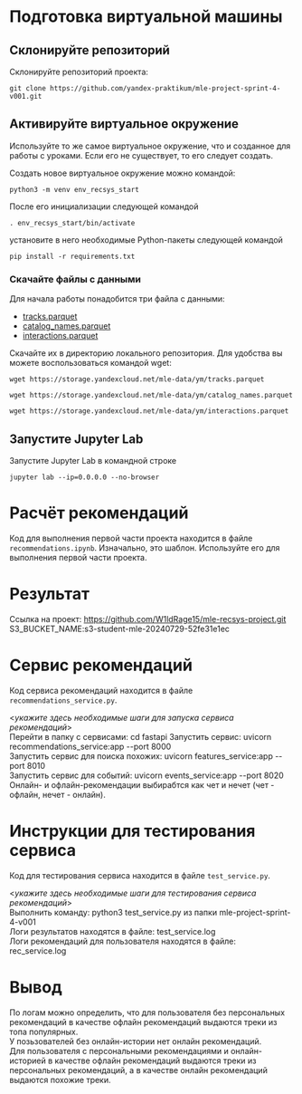# Подготовка виртуальной машины

## Склонируйте репозиторий

Склонируйте репозиторий проекта:

```
git clone https://github.com/yandex-praktikum/mle-project-sprint-4-v001.git
```

## Активируйте виртуальное окружение

Используйте то же самое виртуальное окружение, что и созданное для работы с уроками. Если его не существует, то его следует создать.

Создать новое виртуальное окружение можно командой:

```
python3 -m venv env_recsys_start
```

После его инициализации следующей командой

```
. env_recsys_start/bin/activate
```

установите в него необходимые Python-пакеты следующей командой

```
pip install -r requirements.txt
```

### Скачайте файлы с данными

Для начала работы понадобится три файла с данными:
- [tracks.parquet](https://storage.yandexcloud.net/mle-data/ym/tracks.parquet)
- [catalog_names.parquet](https://storage.yandexcloud.net/mle-data/ym/catalog_names.parquet)
- [interactions.parquet](https://storage.yandexcloud.net/mle-data/ym/interactions.parquet)
 
Скачайте их в директорию локального репозитория. Для удобства вы можете воспользоваться командой wget:

```
wget https://storage.yandexcloud.net/mle-data/ym/tracks.parquet

wget https://storage.yandexcloud.net/mle-data/ym/catalog_names.parquet

wget https://storage.yandexcloud.net/mle-data/ym/interactions.parquet
```

## Запустите Jupyter Lab

Запустите Jupyter Lab в командной строке

```
jupyter lab --ip=0.0.0.0 --no-browser
```

# Расчёт рекомендаций

Код для выполнения первой части проекта находится в файле `recommendations.ipynb`. Изначально, это шаблон. Используйте его для выполнения первой части проекта.  

  
# Результат  
Ссылка на проект: https://github.com/W1ldRage15/mle-recsys-project.git  
S3_BUCKET_NAME:s3-student-mle-20240729-52fe31e1ec

# Сервис рекомендаций

Код сервиса рекомендаций находится в файле `recommendations_service.py`.

<*укажите здесь необходимые шаги для запуска сервиса рекомендаций*>  
Перейти в папку с сервисами: cd fastapi
Запустить сервис: uvicorn recommendations_service:app --port 8000  
Запустить сервис для поиска похожих: uvicorn features_service:app --port 8010  
Запустить сервис для событий: uvicorn events_service:app --port 8020  
Онлайн- и офлайн-рекомендации выбирабтся как чет и нечет (чет - офлайн, нечет - онлайн). 

# Инструкции для тестирования сервиса

Код для тестирования сервиса находится в файле `test_service.py`.

<*укажите здесь необходимые шаги для тестирования сервиса рекомендаций*>  
Выполнить команду: python3 test_service.py из папки mle-project-sprint-4-v001  
Логи результатов находятся в файле: test_service.log  
Логи рекомендаций для пользователя находятся в файле: rec_service.log  
  
# Вывод  
  
По логам можно определить, что для пользователя без персональных рекомендаций в качестве офлайн рекомендаций выдаются треки из топа популярных.  
У позьзователей без онлайн-истории нет онлайн рекомендаций.  
Для пользователя с персональными рекомендациями и онлайн-историей в качестве офлайн рекомендаций выдаются треки из персональных рекомендаций, а в качестве онлайн рекомендаций выдаются похожие треки.
